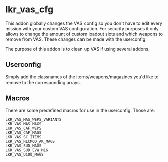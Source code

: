 lkr_vas_cfg
==============
This addon globally changes the VAS config so you don't have to edit every mission with your custom
VAS configuration. For security purposes it only allows to change the amount of custom loadout slots and
which weapons to remove from VAS. These changes can be made with the userconfig.

The purpose of this addon is to clean up VAS if using several addons.

Userconfig
--------------
Simply add the classnames of the items/weapons/magazines you'd like to remove to the corresponding arrays.

Macros
--------------
There are some predefined macros for use in the userconfig. Those are:
````
LKR_VAS_MAS_WEPS_VARIANTS
LKR_VAS_MAS_MAGS
LKR_VAS_CAF_WEPS
LKR_VAS_CAF_MAGS
LKR_VAS_SC_ITEMS
LKR_VAS_HLCMOD_AK_MAGS
LKR_VAS_SUD_MAGS
LKR_VAS_SUD_EVW_M16
LKR_VAS_U100_MAGS
````

